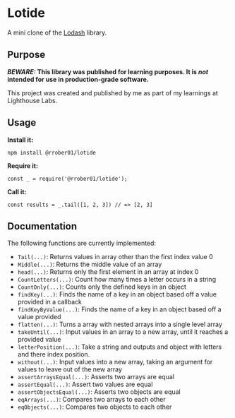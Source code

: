 # Lotide

A mini clone of the [Lodash](https://lodash.com) library.

## Purpose

**_BEWARE:_ This library was published for learning purposes. It is _not_ intended for use in production-grade software.**

This project was created and published by me as part of my learnings at Lighthouse Labs. 

## Usage

**Install it:**

`npm install @rrober01/lotide`

**Require it:**

`const _ = require('@rrober01/lotide');`

**Call it:**

`const results = _.tail([1, 2, 3]) // => [2, 3]`

## Documentation

The following functions are currently implemented:

* `Tail(...)`: Returns values in array other than the first index value 0
* `Middle(...)`: Returns the middle value of an array 
* `head(...)`: Returns only the first element in an array at index 0
* `CountLetters(...)`: Count how many times a letter occurs in a string
* `CountOnly(...)`: Counts only the defined keys in an object
* `findKey(...)`: Finds the name of a key in an object based off a value provided in a callback
* `findKeyByValue(...)`: Finds the name of a key in an object based off a value provided
* `flatten(...)`: Turns a array with nested arrays into a single level array
* `takeUntil(...)`: Input values in an array to a new array, until it reaches a provided value
* `letterPosition(...)`: Take a string and outputs and object with letters and there index position.
* `without(...)`: Input values into a new array, taking an argument for values to leave out of the new array
* `assertArraysEqual(...)`: Asserts two arrays are equal
* `assertEqual(...)`: Assert two values are equal
* `assertObjectsEqual(...)`: Asserts two objects are equal
* `eqArrays(...)`: Compares two arrays to each other
* `eqObjects(...)`: Compares two objects to each other

